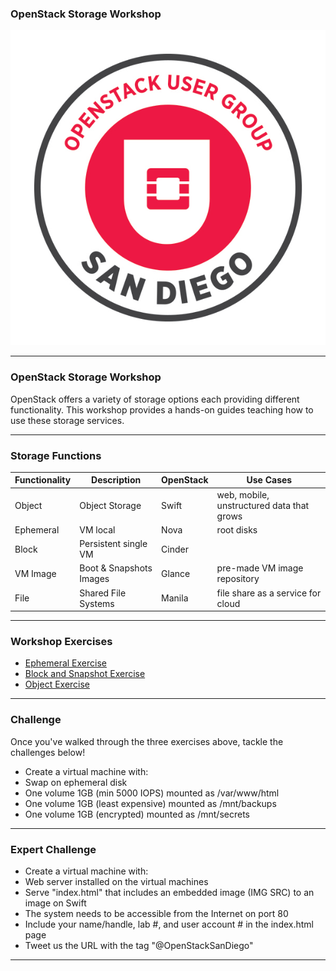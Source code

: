 <!--- GitPitch link: https://gitpitch.com/OpenStackSanDiego/CloudStorageWorkshop --->

### OpenStack Storage Workshop
![Logo](https://github.com/OpenStackSanDiego/CloudStorageWorkshop/blob/master/heroimage.jpeg?raw=true)

---

### OpenStack Storage Workshop

OpenStack offers a variety of storage options each providing different functionality. This workshop provides a hands-on guides teaching how to use these storage services.

---

### Storage Functions

| Functionality  | Description              | OpenStack | Use Cases                                    |
| -------------- | -------------------------| ----------|--------------------------------------------- |
| Object         | Object Storage           | Swift     | web, mobile, unstructured data that grows |
| Ephemeral      | VM local                 | Nova      | root disks |
| Block          | Persistent single VM     | Cinder    | |
| VM Image       | Boot & Snapshots Images  | Glance    | pre-made VM image repository |
| File           | Shared File Systems      | Manila    | file share as a service for cloud |

---

### Workshop Exercises

* <A HREF="EphemeralStorage.md">Ephemeral Exercise</A> 
* <A HREF="BlockStorage.md">Block and Snapshot Exercise</A>  
* <A HREF="ObjectStorage.md">Object Exercise</A>

---

### Challenge

Once you've walked through the three exercises above, tackle the challenges below!

* Create a virtual machine with:
* Swap on ephemeral disk
* One volume 1GB (min 5000 IOPS) mounted as /var/www/html
* One volume 1GB (least expensive) mounted as /mnt/backups
* One volume 1GB (encrypted) mounted as /mnt/secrets

---

### Expert Challenge

* Create a virtual machine with:
* Web server installed on the virtual machines
* Serve "index.html" that includes an embedded image (IMG SRC) to an image on Swift
* The system needs to be accessible from the Internet on port 80
* Include your name/handle, lab #, and user account # in the index.html page
* Tweet us the URL with the tag "@OpenStackSanDiego"

---

